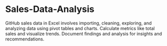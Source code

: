 # Sales-Data-Analysis
GitHub sales data in Excel involves importing, cleaning, exploring, and analyzing data using pivot tables and charts. Calculate metrics like total sales and visualize trends. Document findings and analysis for insights and recommendations.
